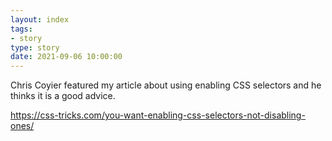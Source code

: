 ```yaml
---
layout: index
tags:
- story
type: story
date: 2021-09-06 10:00:00
---
```


Chris Coyier featured my article about using enabling CSS selectors and he thinks it is a good advice.

https://css-tricks.com/you-want-enabling-css-selectors-not-disabling-ones/
